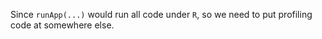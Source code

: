 Since `runApp(...)` would run all code under `R`, so we need to put profiling code at somewhere else.
